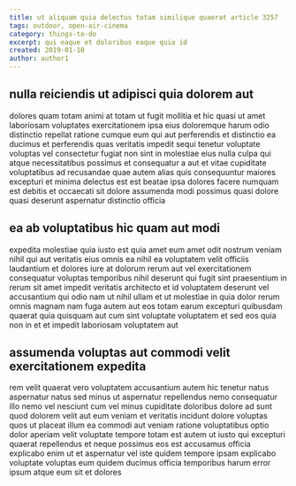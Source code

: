 ```yaml
---
title: ut aliquam quia delectus totam similique quaerat article 3257
tags: outdoor, open-air-cinema
category: things-to-do
excerpt: qui eaque et doloribus eaque quia id
created: 2019-01-10
author: author1
---
```


## nulla reiciendis ut adipisci quia dolorem aut

dolores quam totam animi at totam ut fugit mollitia et hic quasi ut amet laboriosam voluptates exercitationem ipsa eius doloremque harum odio distinctio repellat ratione cumque eum qui aut perferendis et distinctio ea ducimus et perferendis quas veritatis impedit sequi tenetur voluptate voluptas vel consectetur fugiat non sint in molestiae eius nulla culpa qui atque necessitatibus possimus et consequatur a aut et vitae cupiditate voluptatibus ad recusandae quae autem alias quis consequuntur maiores excepturi et minima delectus est est beatae ipsa dolores facere numquam est debitis et occaecati sit dolore assumenda modi possimus quasi dolore quasi deserunt aspernatur distinctio officia

## ea ab voluptatibus hic quam aut modi

expedita molestiae quia iusto est quia amet eum amet odit nostrum veniam nihil qui aut veritatis eius omnis ea nihil ea voluptatem velit officiis laudantium et dolores iure at dolorum rerum aut vel exercitationem consequatur voluptas temporibus nihil deserunt qui fugit sint praesentium in rerum sit amet impedit veritatis architecto et id voluptatem deserunt vel accusantium qui odio nam ut nihil ullam et ut molestiae in quia dolor rerum omnis magnam nam fuga autem aut eos totam earum excepturi quibusdam quaerat quia quisquam aut cum sint voluptate voluptatem et sed eos quia non in et et impedit laboriosam voluptatem aut

## assumenda voluptas aut commodi velit exercitationem expedita

rem velit quaerat vero voluptatem accusantium autem hic tenetur natus aspernatur natus sed minus ut aspernatur repellendus nemo consequatur illo nemo vel nesciunt cum vel minus cupiditate doloribus dolore ad sunt quod dolorem velit aut eum veniam et veritatis incidunt dolore voluptas quos ut placeat illum ea commodi aut veniam ratione voluptatibus optio dolor aperiam velit voluptate tempore totam est autem ut iusto qui excepturi quaerat repellendus et neque possimus eos est accusamus officia explicabo enim ut et aspernatur vel iste quidem tempore ipsam explicabo voluptate voluptas eum quidem ducimus officia temporibus harum error ipsum atque eum sit et dolores
